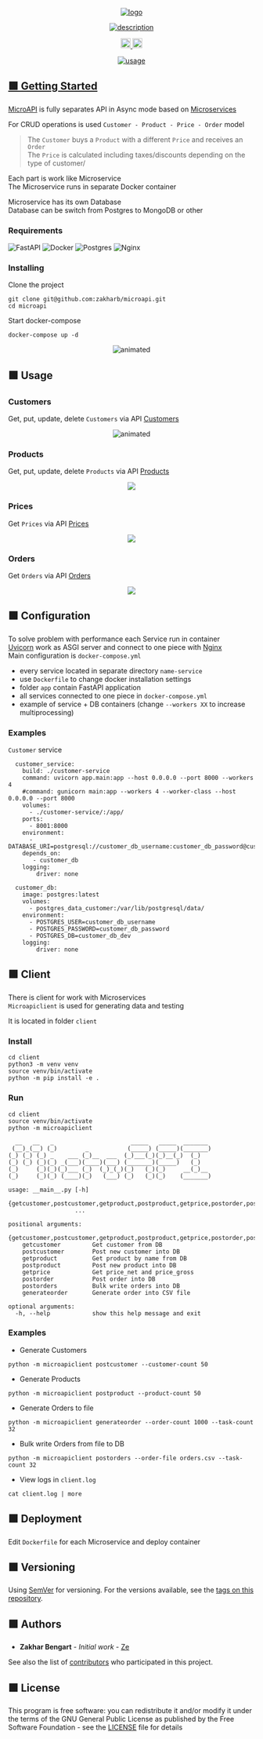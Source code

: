 <p align="center">
  <a href="https://www.linkedin.com/in/zakharb/microapi">
  <img src="img/logo.png" alt="logo" />
</p>

<p align="center">

<a href="https://git.io/typing-svg">
  <img src="https://readme-typing-svg.herokuapp.com?font=Fira+Code&weight=600&size=30&pause=1000&color=05998B&center=true&width=500&lines=++Microservice+architecture;+with+FastAPI+and+Docker" alt="description" />
</p>

<p align="center">
  <img src="https://img.shields.io/badge/version-1.1-blue" height="20"/>
  <img src="https://img.shields.io/badge/python-3.11-blue" height="20"/>
</p>


<p align="center">
  <img src="img/usage.gif" alt="usage" />
</p>


## :green_square: Getting Started

[MicroAPI](https://github.com/zakharb/microapi) is fully separates API in Async mode based on [Microservices](https://en.wikipedia.org/wiki/Microservices)   

For CRUD operations is used `Customer - Product - Price - Order` model  

> The `Customer` buys a `Product` with a different `Price` and receives an `Order`  
> The `Price` is calculated including taxes/discounts depending on the type of customer/  

Each part is work like Microservice  
The Microservice runs in separate Docker container   

Microservice has its own Database  
Database can be switch from Postgres to MongoDB or other  


### Requirements

![FastAPI](https://img.shields.io/badge/FastAPI-005571?style=for-the-badge&logo=fastapi)
![Docker](https://img.shields.io/badge/docker-%230db7ed.svg?style=for-the-badge&logo=docker&logoColor=white)
![Postgres](https://img.shields.io/badge/postgres-%23316192.svg?style=for-the-badge&logo=postgresql&logoColor=white)
![Nginx](https://img.shields.io/badge/nginx-%23009639.svg?style=for-the-badge&logo=nginx&logoColor=white)

### Installing

Clone the project

```
git clone git@github.com:zakharb/microapi.git
cd microapi
```

Start docker-compose

```
docker-compose up -d
```

<p align="center">
  <img src="img/install.gif" alt="animated" />
</p>

## :green_square: Usage  

### Customers  
Get, put, update, delete `Customers` via API [Customers](http://localhost:8080/api/v1/customers/docs)    
<p align="center">
  <img src="img/customers.gif" alt="animated" />
</p>

### Products    
Get, put, update, delete `Products` via API [Products](http://localhost:8080/api/v1/products/docs)  
<p align="center">
  <img src="img/products.png" />
</p>

### Prices    
Get `Prices` via API [Prices](http://localhost:8080/api/v1/prices/docs)  
<p align="center">
  <img src="img/prices.png" />
</p>

### Orders    
Get `Orders` via API [Orders](http://localhost:8080/api/v1/orders/docs)  
<p align="center">
  <img src="img/orders.png" />
</p>


## :green_square: Configuration  
To solve problem with performance each Service run in container  
[Uvicorn]((https://www.uvicorn.org/)) work as ASGI server and connect to one piece with [Nginx](https://www.nginx.com/)  
Main configuration is `docker-compose.yml`  

- every service located in separate directory `name-service`  
- use `Dockerfile` to change docker installation settings  
- folder `app` contain FastAPI application  
- all services connected to one piece in `docker-compose.yml`  
- example of service + DB containers (change `--workers XX` to increase multiprocessing)  

### Examples  
`Customer` service
```
  customer_service:
    build: ./customer-service
    command: uvicorn app.main:app --host 0.0.0.0 --port 8000 --workers 4
    #command: gunicorn main:app --workers 4 --worker-class --host 0.0.0.0 --port 8000
    volumes:
      - ./customer-service/:/app/
    ports:
      - 8001:8000
    environment:
      - DATABASE_URI=postgresql://customer_db_username:customer_db_password@customer_db/customer_db_dev
    depends_on:
       - customer_db
    logging:
        driver: none 
  
  customer_db:
    image: postgres:latest
    volumes:
      - postgres_data_customer:/var/lib/postgresql/data/
    environment:
      - POSTGRES_USER=customer_db_username
      - POSTGRES_PASSWORD=customer_db_password
      - POSTGRES_DB=customer_db_dev
    logging:
        driver: none 
```


## :green_square: Client  
There is client for work with Microservices  
`Microapiclient` is used for generating data and testing

It is located in folder `client`

### Install  
```
cd client
python3 -m venv venv
source venv/bin/activate 
python -m pip install -e .
```

### Run
```
cd client
source venv/bin/activate 
python -m microapiclient

  __   __   _                      _____   _____  _______ 
 (__)_(__) (_)        _           (_____) (_____)(_______)
(_) (_) (_) _    ___ (_)__  ___  (_)___(_)(_)__(_)  (_)   
(_) (_) (_)(_) _(___)(____)(___) (_______)(_____)   (_)   
(_)     (_)(_)(_)___ (_)  (_)_(_)(_)   (_)(_)     __(_)__ 
(_)     (_)(_) (____)(_)   (___) (_)   (_)(_)    (_______)

usage: __main__.py [-h]
                   {getcustomer,postcustomer,getproduct,postproduct,getprice,postorder,postorders,generateorder}
                   ...

positional arguments:
  {getcustomer,postcustomer,getproduct,postproduct,getprice,postorder,postorders,generateorder}
    getcustomer         Get customer from DB
    postcustomer        Post new customer into DB
    getproduct          Get product by name from DB
    postproduct         Post new product into DB
    getprice            Get price_net and price_gross
    postorder           Post order into DB
    postorders          Bulk write orders into DB
    generateorder       Generate order into CSV file

optional arguments:
  -h, --help            show this help message and exit

```

### Examples  

- Generate Customers  
```
python -m microapiclient postcustomer --customer-count 50
```  
- Generate Products   
```
python -m microapiclient postproduct --product-count 50
```  
- Generate Orders to file  
```
python -m microapiclient generateorder --order-count 1000 --task-count 32
```  
- Bulk write Orders from file to DB  
```
python -m microapiclient postorders --order-file orders.csv --task-count 32
```  
- View logs in `client.log`  
```
cat client.log | more
```

## :green_square: Deployment

Edit `Dockerfile` for each Microservice and deploy container

## :green_square: Versioning

Using [SemVer](http://semver.org/) for versioning. For the versions available, see the [tags on this repository](https://github.com/zakharb/microapi/tags). 

## :green_square: Authors

* **Zakhar Bengart** - *Initial work* - [Ze](https://github.com/zakharb)

See also the list of [contributors](https://github.com/zakharb/microapi/contributors) who participated in this project.

## :green_square: License

This program is free software: you can redistribute it and/or modify it under the terms of the GNU General Public License as published by the Free Software Foundation - see the [LICENSE](LICENSE) file for details
